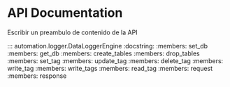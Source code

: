 # API Documentation

Escribir un preambulo de contenido de la API

::: automation.logger.DataLoggerEngine
    :docstring:
    :members: set_db
    :members: get_db
    :members: create_tables
    :members: drop_tables
    :members: set_tag
    :members: update_tag
    :members: delete_tag
    :members: write_tag
    :members: write_tags
    :members: read_tag
    :members: request
    :members: response